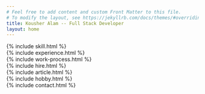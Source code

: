 ```yaml
---
# Feel free to add content and custom Front Matter to this file.
# To modify the layout, see https://jekyllrb.com/docs/themes/#overriding-theme-defaults
title: Kousher Alam -- Full Stack Developer
layout: home
---
```

<div class="single-row">
    {% include skill.html %}
</div>
<div class="single-row">
    {% include experience.html %}
</div>
<div class="single-row">
    {% include work-process.html %}
</div>
<div class="single-row">
    {% include hire.html %}
</div>


<div class="single-row">
    {% include article.html %}
</div>

<div class="single-row">
    {% include hobby.html %}
</div>

<div class="single-row">
    {% include contact.html %}
</div>

